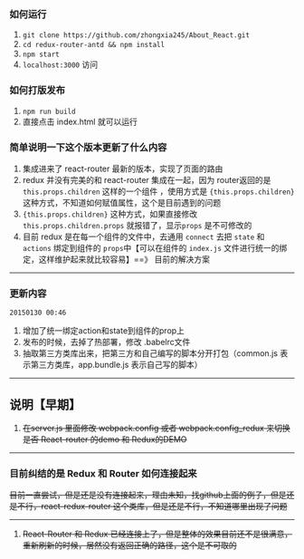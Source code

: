 ### 如何运行
1. ``git clone https://github.com/zhongxia245/About_React.git``
2. ``cd redux-router-antd && npm install``
3. ``npm start``
4. ``localhost:3000`` 访问

### 如何打版发布
1. ``npm run build`` 
2. 直接点击 index.html 就可以运行

### 简单说明一下这个版本更新了什么内容
1. 集成进来了 react-router 最新的版本，实现了页面的路由
2. redux 并没有完美的和 react-router 集成在一起，因为 router返回的是 ``this.props.children`` 这样的一个组件 ，使用方式是  ``{this.props.children}`` 这种方式，不知道如何赋值属性，这个是目前遇到的问题
3. ``{this.props.children}`` 这种方式，如果直接修改 `this.props.children.props` 就报错了，显示``props`` 是不可修改的
4. 目前 redux 是在每一个组件的文件中，去通用 ``connect`` 去把 `state` 和 `actions` 绑定到组件的 `props`中【可以在组件的 `index.js` 文件进行统一的绑定，这样维护起来就比较容易】==》 目前的解决方案

---
### 更新内容
	20150130 00:46
1. 增加了统一绑定action和state到组件的prop上
2. 发布的时候，去掉了热部署，修改 .babelrc文件
3. 抽取第三方类库出来，把第三方和自己编写的脚本分开打包（common.js 表示第三方类库，app.bundle.js 表示自己写的脚本）
---

## 说明【早期】
1. ~~在server.js 里面修改 webpack.config 或者 webpack.config_redux 来切换是否 React-router 的demo 和 Redux的DEMO~~

---
### 目前纠结的是 Redux 和 Router 如何连接起来
~~目前一直尝试，但是还是没有连接起来，理由未知，找github上面的例子，但是还是不行，react-redux-router 这个类库，但是还是不行，不知道哪里出现了问题~~

---
1. ~~React-Router 和 Redux 已经连接上了，但是整体的效果目前还不是很满意，重新刷新的时候，居然没有返回正确的路径，这个是不可取的~~
